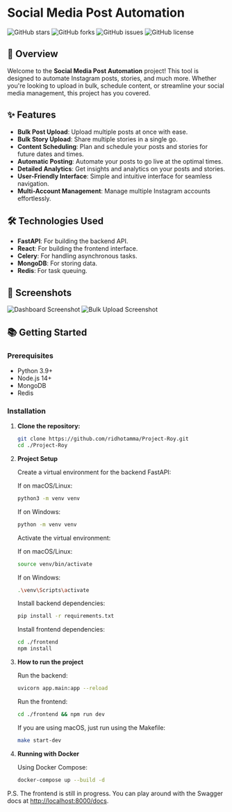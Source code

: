 # Social Media Post Automation

![GitHub stars](https://img.shields.io/github/stars/ridhotamma/Project-Roy?style=social)
![GitHub forks](https://img.shields.io/github/forks/ridhotamma/Project-Roy?style=social)
![GitHub issues](https://img.shields.io/github/issues/ridhotamma/Project-Roy)
![GitHub license](https://img.shields.io/github/license/ridhotamma/Project-Roy)

## 🚀 Overview

Welcome to the **Social Media Post Automation** project! This tool is designed to automate Instagram posts, stories, and much more. Whether you're looking to upload in bulk, schedule content, or streamline your social media management, this project has you covered.

## ✨ Features

- **Bulk Post Upload**: Upload multiple posts at once with ease.
- **Bulk Story Upload**: Share multiple stories in a single go.
- **Content Scheduling**: Plan and schedule your posts and stories for future dates and times.
- **Automatic Posting**: Automate your posts to go live at the optimal times.
- **Detailed Analytics**: Get insights and analytics on your posts and stories.
- **User-Friendly Interface**: Simple and intuitive interface for seamless navigation.
- **Multi-Account Management**: Manage multiple Instagram accounts effortlessly.

## 🛠️ Technologies Used

- **FastAPI**: For building the backend API.
- **React**: For building the frontend interface.
- **Celery**: For handling asynchronous tasks.
- **MongoDB**: For storing data.
- **Redis**: For task queuing.

## 📸 Screenshots

![Dashboard Screenshot](https://via.placeholder.com/800x400.png?text=Dashboard+Screenshot)
![Bulk Upload Screenshot](https://via.placeholder.com/800x400.png?text=Bulk+Upload+Screenshot)

## 📚 Getting Started

### Prerequisites

- Python 3.9+
- Node.js 14+
- MongoDB
- Redis

### Installation

1. **Clone the repository:**

   ```bash
   git clone https://github.com/ridhotamma/Project-Roy.git
   cd ./Project-Roy
   ```

2. **Project Setup**

   Create a virtual environment for the backend FastAPI:

   If on macOS/Linux:
   ```bash
   python3 -m venv venv
   ```

   If on Windows:
   ```bash
   python -m venv venv
   ```

   Activate the virtual environment:

   If on macOS/Linux:
   ```bash
   source venv/bin/activate
   ```

   If on Windows:
   ```bash
   .\venv\Scripts\activate
   ```

   Install backend dependencies:
   ```bash
   pip install -r requirements.txt
   ```

   Install frontend dependencies:
   ```bash
   cd ./frontend
   npm install
   ```

3. **How to run the project**

   Run the backend:
   ```bash
   uvicorn app.main:app --reload
   ```

   Run the frontend:
   ```bash
   cd ./frontend && npm run dev
   ```

   If you are using macOS, just run using the Makefile:
   ```bash
   make start-dev
   ```

4. **Running with Docker**

   Using Docker Compose:
   ```bash
   docker-compose up --build -d
   ```

P.S. The frontend is still in progress. You can play around with the Swagger docs at [http://localhost:8000/docs](http://localhost:8000/docs).
